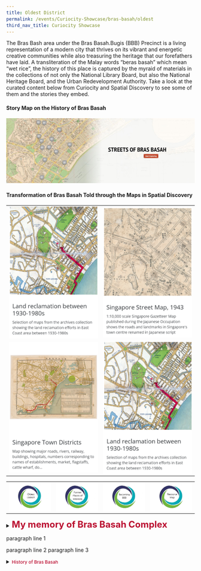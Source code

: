 ```yaml
---
title: Oldest District
permalink: /events/Curiocity-Showcase/bras-basah/oldest
third_nav_title: Curiocity Showcase
---
```

The Bras Bash area under the Bras Basah.Bugis (BBB) Precinct is a living representation of a modern city that thrives on its vibrant and energetic creative communities while also treasuring the heritage that our forefathers have laid. A transliteration of the Malay words “beras basah” which mean “wet rice”, the history of this place is captured by the myraid of materials in the collections of not only the National Library Board, but also the National Heritage Board, and the Urban Redevelopment Authority. Take a look at the curated content below from Curiocity and Spatial Discovery to see some of them and the stories they embed.

#### **Story Map on the History of Bras Basah**

[![Alt text for image on Isomer site](/images/storymap-image-bras-basah-streets.png)](https://uploads.knightlab.com/storymapjs/04f5c05311b7e48aadefd0cdd269c308/brash-basah-its-streets/index.html)

#### **Transformation of Bras Basah Told through the Maps in Spatial Discovery**

| |  | 
| -------- | -------- | 
| [![Alt text for image on Isomer site](/images/sample-bb-spatial-discovery-map-1.png)](https://search.nlb.gov.sg/spatialdiscovery/app/#!/go/f%3A(q%3A'%22raffles%20reclamation%22')%2Cls%3A!(!(f90e351a-115c-11e3-83d5-0050568939ad%2C!t%2C1%2C!t)%2C!(fb6f1907-115c-11e3-83d5-0050568939ad%2C!t%2C1%2C!t)%2C!(fadf4001-115c-11e3-83d5-0050568939ad%2C!t%2C1%2C!t))%2Clt%3A(ls%3A!t%2Cr%3A!f)%2Cm%3A(c%3A!(11566375%2C147179)%2Cz%3A12)%2Cv%3A1) |  [![Alt text for image on Isomer site](/images/sample-bb-spatial-discovery-map-2.png)](https://search.nlb.gov.sg/spatialdiscovery/app/#!/map/fb6ba4bc-115c-11e3-83d5-0050568939ad)    |
|[![Alt text for image on Isomer site](/images/sample-bb-spatial-discovery-map-3.png)](https://search.nlb.gov.sg/spatialdiscovery/app/#!/map/FB6F1907-115C-11E3-83D5-0050568939AD)   | [![Alt text for image on Isomer site](/images/sample-bb-spatial-discovery-map-1.png)](https://search.nlb.gov.sg/spatialdiscovery/app/#!/go/f%3A(q%3A'%22raffles%20reclamation%22')%2Cls%3A!(!(f90e351a-115c-11e3-83d5-0050568939ad%2C!t%2C1%2C!t)%2C!(fb6f1907-115c-11e3-83d5-0050568939ad%2C!t%2C1%2C!t)%2C!(fadf4001-115c-11e3-83d5-0050568939ad%2C!t%2C1%2C!t))%2Clt%3A(ls%3A!t%2Cr%3A!f)%2Cm%3A(c%3A!(11566375%2C147179)%2Cz%3A12)%2Cv%3A1)  |



| |  |  | | 
| :--------: | :--------: | :--------: |  :--------: |
| [![Alt text for image on Isomer site](/images/sample-bb-icon-oldest-district.png)](/events/Curiocity-Showcase/bras-basah/oldest)    | [![Alt text for image on Isomer site](/images/sample-bb-icon-places-interest.png)](/events/curiocity-showcase/former-places-interest)     | [![Alt text for image on Isomer site](/images/sample-bb-icon-becoming-bbb.png)](/events/curiocity-showcase/bras-basah/bbb)     | [![Alt text for image on Isomer site](/images/sample-bb-icon-resource-map.png)](/events/curiocity-showcase/bras-basah/resource-map)     |

<details>
<summary><span style="font-weight: 700; font-size: 24px; font-style: normal; color:#BA0C2F">My memory of Bras Basah Complex</span></summary>
<p>
	
<span style="font-weight: 700; font-size: 24px; font-style: normal; color:#BA0C2F">Mention Bras Basah Complex and the very memories of my childhood days come naturally to my mind. You see, Bras Basah Complex is a significant place during my primary and secondary school days: twenty over years now and I still remember visiting the various book stores in Bras Basah Complex frequently, especially every November or December during my primary and secondary school days to buy new textbooks for the new year. Though it was then possible to buy new textbooks for the new school year from the school bookstores, somehow or rather, I prefer to visit Bras Basah Complex to buy these new textbooks due to the unrivalled experience of purchasing the textbooks from the complex. I mean which place in Singapore would allow you to enjoy the full realm of textbooks-buying experience apart from Brash Basah Complex? Buying my textbooks from the various bookstores in Bras Basah Complex was really a visual feast as I laid my eyes on the hundreds of new textbooks in the bookstores. I could even go so far as to say that the whole experience was also an olfactory one as I literally smelt the crispy pages of new textbooks!</span>
	
</p>
</details>
	
<p>paragraph line 1</p>
<p>paragraph line 2
paragraph line 3</p>
	
	
<details>
<summary><span style="font-weight: 500; font-size: 12px; font-style: normal; color:#BA0C2F">History of Bras Basah</span></summary>
<p>
	
[![Alt text for image on Isomer site](/images/storymap-image-bras-basah-streets.png)](https://uploads.knightlab.com/storymapjs/04f5c05311b7e48aadefd0cdd269c308/brash-basah-its-streets/index.html)
	
</p>
</details>